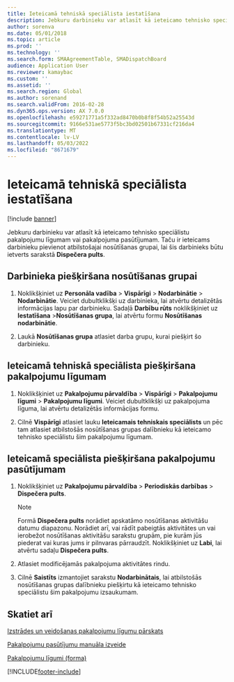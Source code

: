 ```yaml
---
title: Ieteicamā tehniskā speciālista iestatīšana
description: Jebkuru darbinieku var atlasīt kā ieteicamo tehnisko speciālistu pakalpojumu līgumam vai pakalpojuma pasūtījumam.
author: sorenva
ms.date: 05/01/2018
ms.topic: article
ms.prod: ''
ms.technology: ''
ms.search.form: SMAAgreementTable, SMADispatchBoard
audience: Application User
ms.reviewer: kamaybac
ms.custom: ''
ms.assetid: ''
ms.search.region: Global
ms.author: sorenand
ms.search.validFrom: 2016-02-28
ms.dyn365.ops.version: AX 7.0.0
ms.openlocfilehash: e59271771a5f332ad8470b0b8f8f54b52a25543d
ms.sourcegitcommit: 9166e531ae5773f5bc3bd02501b67331cf216da4
ms.translationtype: MT
ms.contentlocale: lv-LV
ms.lasthandoff: 05/03/2022
ms.locfileid: "8671679"
---
```

# <a name="set-up-a-preferred-technician"></a>Ieteicamā tehniskā speciālista iestatīšana 

[!include [banner](../includes/banner.md)]


Jebkuru darbinieku var atlasīt kā ieteicamo tehnisko speciālistu pakalpojumu līgumam vai pakalpojuma pasūtījumam. Taču ir ieteicams darbinieku pievienot atbilstošajai nosūtīšanas grupai, lai šis darbinieks būtu ietverts sarakstā **Dispečera pults**.

## <a name="assign-employee-to-a-dispatch-team"></a>Darbinieka piešķiršana nosūtīšanas grupai

1.  Noklikšķiniet uz **Personāla vadība** \> **Vispārīgi** \> **Nodarbinātie** \> **Nodarbinātie**. Veiciet dubultklikšķi uz darbinieka, lai atvērtu detalizētās informācijas lapu par darbinieku. Sadaļā **Darbību rūts** noklikšķiniet uz **Iestatīšana** \>**Nosūtīšanas grupa**, lai atvērtu formu **Nosūtīšanas nodarbinātie**.

2.  Laukā **Nosūtīšanas grupa** atlasiet darba grupu, kurai piešķirt šo darbinieku.

## <a name="assign-a-preferred-technician-to-a-service-agreement"></a>Ieteicamā tehniskā speciālista piešķiršana pakalpojumu līgumam

1.  Noklikšķiniet uz **Pakalpojumu pārvaldība** \> **Vispārīgi** \> **Pakalpojumu līgumi** \> **Pakalpojumu līgumi**. Veiciet dubultklikšķi uz pakalpojuma līguma, lai atvērtu detalizētās informācijas formu.

2.  Cilnē **Vispārīgi** atlasiet lauku **Ieteicamais tehniskais speciālists** un pēc tam atlasiet atbilstošās nosūtīšanas grupas dalībnieku kā ieteicamo tehnisko speciālistu šim pakalpojumu līgumam.

## <a name="assign-a-preferred-technician-to-a-service-order"></a>Ieteicamā speciālista piešķiršana pakalpojumu pasūtījumam

1.  Noklikšķiniet uz **Pakalpojumu pārvaldība** \> **Periodiskās darbības** \> **Dispečera pults**.
    

    > [!NOTE]
    > <P>Formā <STRONG>Dispečera pults</STRONG> norādiet apskatāmo nosūtīšanas aktivitāšu datumu diapazonu. Norādiet arī, vai rādīt pabeigtās aktivitātes un vai ierobežot nosūtīšanas aktivitāšu sarakstu grupām, pie kurām jūs piederat vai kuras jums ir pilnvaras pārraudzīt. Noklikšķiniet uz <STRONG>Labi</STRONG>, lai atvērtu sadaļu <STRONG>Dispečera pults</STRONG>.</P>



2.  Atlasiet modificējamās pakalpojuma aktivitātes rindu.

3.  Cilnē **Saistīts** izmantojiet sarakstu **Nodarbinātais**, lai atbilstošās nosūtīšanas grupas dalībnieku piešķirtu kā ieteicamo tehnisko speciālistu šim pakalpojumu izsaukumam.

## <a name="see-also"></a>Skatiet arī

[Izstrādes un veidošanas pakalpojumu līgumu pārskats](service-agreements.md)

[Pakalpojumu pasūtījumu manuāla izveide](create-service-orders-manually.md)

[Pakalpojumu līgumi (forma)](https://technet.microsoft.com/library/aa617823\(v=ax.60\))
  




[!INCLUDE[footer-include](../../includes/footer-banner.md)]